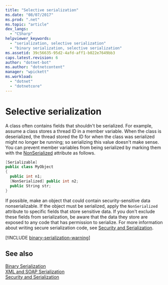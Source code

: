```yaml
---
title: "Selective serialization"
ms.date: "08/07/2017"
ms.prod: ".net"
ms.topic: "article"
dev_langs: 
  - "CSharp"
helpviewer_keywords: 
  - "serialization, selective serialization"
  - "binary serialization, selective serialization"
ms.assetid: 39c56635-95d2-4afd-aff1-b022e7649bb3
caps.latest.revision: 6
author: "dotnet-bot"
ms.author: "dotnetcontent"
manager: "wpickett"
ms.workload: 
  - "dotnet"
  - "dotnetcore"
---
```

# Selective serialization
A class often contains fields that shouldn't be serialized. For example, assume a class stores a thread ID in a member variable. When the class is deserialized, the thread stored the ID for when the class was serialized might no longer be running; so serializing this value doesn't make sense. You can prevent member variables from being serialized by marking them with the [NonSerialized](xref:System.NonSerializedAttribute) attribute as follows.  
  
```csharp  
[Serializable]  
public class MyObject   
{  
  public int n1;  
  [NonSerialized] public int n2;  
  public String str;  
}  
```

If possible, make an object that could contain security-sensitive data nonserializable. If the object must be serialized, apply the `NonSerialized` attribute to specific fields that store sensitive data. If you don't exclude these fields from serialization, be aware that the data they store are exposed to any code that has permission to serialize. For more information about writing secure serialization code, see [Security and Serialization](../../../docs/framework/misc/security-and-serialization.md).

[!INCLUDE [binary-serialization-warning](../../../includes/binary-serialization-warning.md)]
  
## See also  
 [Binary Serialization](binary-serialization.md)  
 [XML and SOAP Serialization](xml-and-soap-serialization.md)  
 [Security and Serialization](../../../docs/framework/misc/security-and-serialization.md)